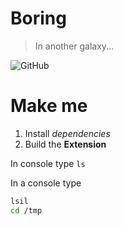 # Boring

> In another galaxy...

![GitHub](https://github.com/eliasson/vscode-theme-boring)

# Make me

1.  Install _dependencies_
2.  Build the **Extension**

In console type `ls`

In a console type

```bash
lsil
cd /tmp
```
